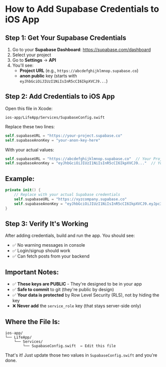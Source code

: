 # How to Add Supabase Credentials to iOS App

## Step 1: Get Your Supabase Credentials

1. Go to your **Supabase Dashboard**: https://supabase.com/dashboard
2. Select your project
3. Go to **Settings** → **API**
4. You'll see:
   - **Project URL** (e.g., `https://abcdefghijklmnop.supabase.co`)
   - **anon public** key (starts with `eyJhbGciOiJIUzI1NiIsInR5cCI6IkpXVCJ9...`)

## Step 2: Add Credentials to iOS App

Open this file in Xcode:
```
ios-app/LifeApp/Services/SupabaseConfig.swift
```

Replace these two lines:

```swift
self.supabaseURL = "https://your-project.supabase.co"
self.supabaseAnonKey = "your-anon-key-here"
```

With your actual values:

```swift
self.supabaseURL = "https://abcdefghijklmnop.supabase.co"  // Your Project URL
self.supabaseAnonKey = "eyJhbGciOiJIUzI1NiIsInR5cCI6IkpXVCJ9..."  // Your anon key
```

## Example:

```swift
private init() {
    // Replace with your actual Supabase credentials
    self.supabaseURL = "https://xyzcompany.supabase.co"
    self.supabaseAnonKey = "eyJhbGciOiJIUzI1NiIsInR5cCI6IkpXVCJ9.eyJpc3MiOiJzdXBhYmFzZSIsInJlZiI6Inh5emNvbXBhbnkiLCJyb2xlIjoiYW5vbiIsImlhdCI6MTYzODk2ODAwMCwiZXhwIjoxOTU0NTQ0MDAwfQ.example"
}
```

## Step 3: Verify It's Working

After adding credentials, build and run the app. You should see:
- ✅ No warning messages in console
- ✅ Login/signup should work
- ✅ Can fetch posts from your backend

## Important Notes:

- ✅ **These keys are PUBLIC** - They're designed to be in your app
- ✅ **Safe to commit** to git (they're public by design)
- ✅ **Your data is protected** by Row Level Security (RLS), not by hiding the key
- ❌ **Never add** the `service_role` key (that stays server-side only)

## Where the File Is:

```
ios-app/
└── LifeApp/
    └── Services/
        └── SupabaseConfig.swift  ← Edit this file
```

That's it! Just update those two values in `SupabaseConfig.swift` and you're done.

